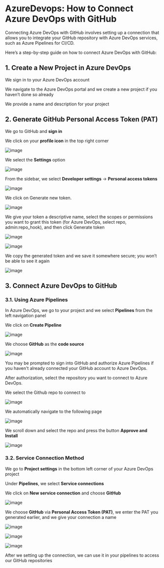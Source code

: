 # AzureDevops: How to Connect Azure DevOps with GitHub

Connecting Azure DevOps with GitHub involves setting up a connection that allows you to integrate your GitHub repository with Azure DevOps services, such as Azure Pipelines for CI/CD.

Here’s a step-by-step guide on how to connect Azure DevOps with GitHub:

## 1. Create a New Project in Azure DevOps

We sign in to your Azure DevOps account

We navigate to the Azure DevOps portal and we create a new project if you haven’t done so already

We provide a name and description for your project

## 2. Generate GitHub Personal Access Token (PAT)

We go to GitHub and **sign in**

We click on your **profile icon** in the top right corner

![image](https://github.com/luiscoco/AzureDevops_Sample3_Connecting-Azure-DevOps-with-GitHub/assets/32194879/09b58098-7a7c-4c43-860b-5f676f4a0363)

We select the **Settings** option

![image](https://github.com/luiscoco/AzureDevops_Sample3_Connecting-Azure-DevOps-with-GitHub/assets/32194879/c6352d7a-7bd7-4d2f-904e-362e036f51f6)

From the sidebar, we select **Developer settings** -> **Personal access tokens**

![image](https://github.com/luiscoco/AzureDevops_Sample3_Connecting-Azure-DevOps-with-GitHub/assets/32194879/ca8feb1d-792b-41b3-8dfa-f07cb5d597c3)

We click on Generate new token.

![image](https://github.com/luiscoco/AzureDevops_Sample3_Connecting-Azure-DevOps-with-GitHub/assets/32194879/808f097d-3b11-4c3b-9ba5-fa1638165c0b)

We give your token a descriptive name, select the scopes or permissions you want to grant this token (for Azure DevOps, select repo, admin:repo_hook), and then click Generate token

![image](https://github.com/luiscoco/AzureDevops_Sample3_Connecting-Azure-DevOps-with-GitHub/assets/32194879/8931666f-f893-40a1-8bba-bc0c8fa35107)

![image](https://github.com/luiscoco/AzureDevops_Sample3_Connecting-Azure-DevOps-with-GitHub/assets/32194879/a67a5c8d-36db-4cf8-b332-4a5925fef552)

We copy the generated token and we save it somewhere secure; you won’t be able to see it again

![image](https://github.com/luiscoco/AzureDevops_Sample3_Connecting-Azure-DevOps-with-GitHub/assets/32194879/83dbac73-b7b8-420d-85f7-933d08f31a70)

## 3. Connect Azure DevOps to GitHub

### 3.1. Using Azure Pipelines

In Azure DevOps, we go to your project and we select **Pipelines** from the left navigation panel

We click on **Create Pipeline**

![image](https://github.com/luiscoco/AzureDevops_Sample3_Connecting-Azure-DevOps-with-GitHub/assets/32194879/07db76ca-4edf-4abd-af2a-8215a750e789)

We choose **GitHub** as the **code source**

![image](https://github.com/luiscoco/AzureDevops_Sample3_Connecting-Azure-DevOps-with-GitHub/assets/32194879/471da684-e2f1-47f1-b096-8d3a94458485)

You may be prompted to sign into GitHub and authorize Azure Pipelines if you haven't already connected your GitHub account to Azure DevOps.

After authorization, select the repository you want to connect to Azure DevOps.

We select the Github repo to connect to

![image](https://github.com/luiscoco/AzureDevops_Sample3_Connecting-Azure-DevOps-with-GitHub/assets/32194879/7211f0ef-0d6c-49a9-9bf6-b9deaf884fba)

We automatically navigate to the following page

![image](https://github.com/luiscoco/AzureDevops_Sample3_Connecting-Azure-DevOps-with-GitHub/assets/32194879/1e900144-ccb1-4ab2-8992-197c65e63d9f)

We scroll down and select the repo and press the button **Approve and Install**

![image](https://github.com/luiscoco/AzureDevops_Sample3_Connecting-Azure-DevOps-with-GitHub/assets/32194879/bda79cdb-3ae8-4d2c-adad-a70f479836e2)




### 3.2. Service Connection Method

We go to **Project settings** in the bottom left corner of your Azure DevOps project

Under **Pipelines**, we select **Service connections**

We click on **New service connection** and choose **GitHub**

![image](https://github.com/luiscoco/AzureDevops_Sample3_Connecting-Azure-DevOps-with-GitHub/assets/32194879/9bb7c3c6-70f5-4d79-af22-aeac9aebc2f2)

We choose **GitHub** via **Personal Access Token (PAT)**, we enter the PAT you generated earlier, and we give your connection a name

![image](https://github.com/luiscoco/AzureDevops_Sample3_Connecting-Azure-DevOps-with-GitHub/assets/32194879/87752df0-195d-4923-8753-ab8885efa282)

![image](https://github.com/luiscoco/AzureDevops_Sample3_Connecting-Azure-DevOps-with-GitHub/assets/32194879/22d234ee-bf9c-4391-ae83-1edbd6bf982e)

![image](https://github.com/luiscoco/AzureDevops_Sample3_Connecting-Azure-DevOps-with-GitHub/assets/32194879/e8809aac-874d-4740-bfa0-104a2d21fcef)

After we setting up the connection, we can use it in your pipelines to access our GitHub repositories

